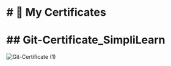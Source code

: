 # \# 📜 My Certificates

# 

# \## Git-Certificate_SimpliLearn

![Git-Certificate (1)](https://github.com/user-attachments/assets/995bf609-0f31-45e2-a314-d20af47156b9)



